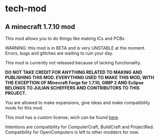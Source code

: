 # tech-mod

## A minecraft 1.7.10 mod

This mod allows you to do things like making ICs and PCBs

WARNING: this mod is in BETA and is very UNSTABLE at the moment.
Errors, bugs and glitches are waiting to ruin your day.

This mod is currently not released because of lacking functionality.

**DO NOT TAKE CREDIT FOR ANYTHING RELATED TO MAKING AND PUBLISHING THIS MOD.
EVERYTHING USED TO MAKE THIS MOD, WITH THE EXCEPTION OF Minecraft Forge for 1.7.10, GIMP 2 AND Eclipse BELONGS TO JULIAN SCHEFFERS AND CONTRIBUTORS TO THIS PROJECT.**

You are allowed to make expansions, give ideas and make compatibility mods for this mod.

This mod has a custom license, wich can be found [here](../master/LICENSE.md).

Intentions are compatibility for ComputerCraft, BuildCraft and ProjectRed.
Compatibility for OpenComputers is left to other modders for now.
